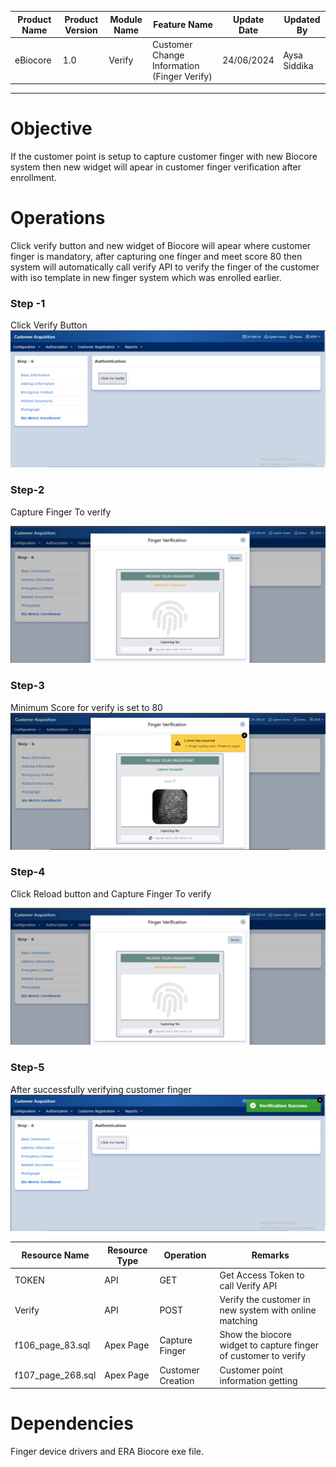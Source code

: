 
| Product Name | Product Version | Module Name | Feature Name | Update Date | Updated By
|---|---|---|---|---|---|
| eBiocore | 1.0 | Verify | Customer Change Information (Finger Verify) | 24/06/2024 | Aysa Siddika

***

# Objective
If the customer point is setup to capture customer finger with new Biocore system then new widget will apear in customer finger verification after enrollment.

# Operations
Click verify button and new widget of Biocore will apear where customer finger is mandatory, after capturing one finger and meet score 80 then system will automatically call verify API to verify the finger of the customer with iso template in new finger system which was enrolled earlier.

### Step -1
Click Verify Button
![Click Enroll Button](images/ChangeV1.png)
### Step-2
Capture Finger To verify

![Capture Finger](images/ChangeV2.png)
### Step-3
Minimum Score for verify is set to 80
![After successfully enrolling customer finger](images/ChangeV3.png)

### Step-4
Click Reload button and Capture Finger To verify

![Capture Finger](images/ChangeV2.png)
### Step-5
After successfully verifying customer finger
![After successfully enrolling customer finger](images/ChangeV4.png)


| Resource Name | Resource Type | Operation | Remarks | 
|---|---|---|---|
| TOKEN | API | GET | Get Access Token to call Verify API
| Verify | API | POST | Verify the customer in new system with online matching
| f106_page_83.sql | Apex Page | Capture Finger | Show the biocore widget to capture finger of customer to verify
|f107_page_268.sql|Apex Page | Customer Creation | Customer point information getting
# Dependencies
Finger device drivers and ERA Biocore exe file.
